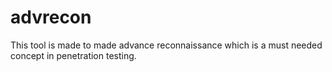 # advrecon
This tool is made to made advance reconnaissance  which is a must needed concept in penetration testing.
